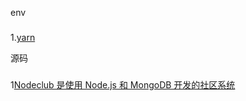 env
###
1.[yarn](https://github.com/yarnpkg/yarn)

源码
###
1[Nodeclub 是使用 Node.js 和 MongoDB 开发的社区系统](https://github.com/cnodejs/nodeclub)<br/>
